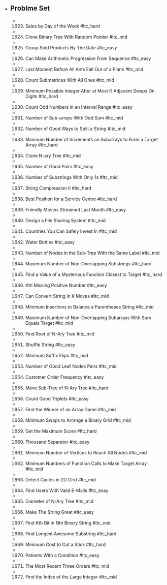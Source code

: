 - ## Problme Set
	- 1623. Sales by Day of the Week #ltc_hard
	- 1624. Clone Binary Tree With Random Pointer #ltc_mid
	- 1625. Group Sold Products By The Date #ltc_easy
	- 1626. Can Make Arithmetic Progression From Sequence #ltc_easy
	- 1627. Last Moment Before All Ants Fall Out of a Plank #ltc_mid
	- 1628. Count Submatrices With All Ones #ltc_mid
	- 1629. Minimum Possible Integer After at Most K Adjacent Swaps On Digits #ltc_hard
	- 1630. Count Odd Numbers in an Interval Range #ltc_easy
	- 1631. Number of Sub-arrays With Odd Sum #ltc_mid
	- 1632. Number of Good Ways to Split a String #ltc_mid
	- 1633. Minimum Number of Increments on Subarrays to Form a Target Array #ltc_hard
	- 1634. Clone N-ary Tree #ltc_mid
	- 1635. Number of Good Pairs #ltc_easy
	- 1636. Number of Substrings With Only 1s #ltc_mid
	- 1637. String Compression II #ltc_hard
	- 1638. Best Position for a Service Centre #ltc_hard
	- 1639. Friendly Movies Streamed Last Month #ltc_easy
	- 1640. Design a File Sharing System #ltc_mid
	- 1641. Countries You Can Safely Invest In #ltc_mid
	- 1642. Water Bottles #ltc_easy
	- 1643. Number of Nodes in the Sub-Tree With the Same Label #ltc_mid
	- 1644. Maximum Number of Non-Overlapping Substrings #ltc_hard
	- 1645. Find a Value of a Mysterious Function Closest to Target #ltc_hard
	- 1646. Kth Missing Positive Number #ltc_easy
	- 1647. Can Convert String in K Moves #ltc_mid
	- 1648. Minimum Insertions to Balance a Parentheses String #ltc_mid
	- 1649. Maximum Number of Non-Overlapping Subarrays With Sum Equals Target #ltc_mid
	- 1650. Find Root of N-Ary Tree #ltc_mid
	- 1651. Shuffle String #ltc_easy
	- 1652. Minimum Suffix Flips #ltc_mid
	- 1653. Number of Good Leaf Nodes Pairs #ltc_mid
	- 1654. Customer Order Frequency #ltc_easy
	- 1655. Move Sub-Tree of N-Ary Tree #ltc_hard
	- 1656. Count Good Triplets #ltc_easy
	- 1657. Find the Winner of an Array Game #ltc_mid
	- 1658. Minimum Swaps to Arrange a Binary Grid #ltc_mid
	- 1659. Get the Maximum Score #ltc_hard
	- 1660. Thousand Separator #ltc_easy
	- 1661. Minimum Number of Vertices to Reach All Nodes #ltc_mid
	- 1662. Minimum Numbers of Function Calls to Make Target Array #ltc_mid
	- 1663. Detect Cycles in 2D Grid #ltc_mid
	- 1664. Find Users With Valid E-Mails #ltc_easy
	- 1665. Diameter of N-Ary Tree #ltc_mid
	- 1666. Make The String Great #ltc_easy
	- 1667. Find Kth Bit in Nth Binary String #ltc_mid
	- 1668. Find Longest Awesome Substring #ltc_hard
	- 1669. Minimum Cost to Cut a Stick #ltc_hard
	- 1670. Patients With a Condition #ltc_easy
	- 1671. The Most Recent Three Orders #ltc_mid
	- 1672. Find the Index of the Large Integer #ltc_mid